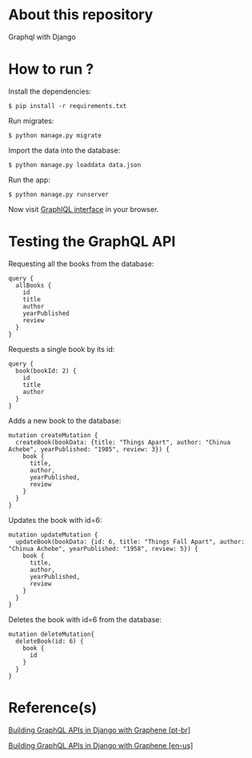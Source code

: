 # About this repository

Graphql with Django

# How to run ?

Install the dependencies:

```
$ pip install -r requirements.txt
```

Run migrates:

```
$ python manage.py migrate
```

Import the data into the database:

```
$ python manage.py loaddata data.json
```

Run the app:

```
$ python manage.py runserver
```

Now visit [GraphIQL interface](http://127.0.0.1:8000/graphql) in your browser.

# Testing the GraphQL API

Requesting all the books from the database:

```
query {
  allBooks {
    id
    title
    author
    yearPublished
    review
  }
}
```

Requests a single book by its id:

```
query {
  book(bookId: 2) {
    id
    title
    author
  }
}
```

Adds a new book to the database:

```
mutation createMutation {
  createBook(bookData: {title: "Things Apart", author: "Chinua Achebe", yearPublished: "1985", review: 3}) {
    book {
      title,
      author,
      yearPublished,
      review
    }
  }
}
```

Updates the book with id=6:

```
mutation updateMutation {
  updateBook(bookData: {id: 6, title: "Things Fall Apart", author: "Chinua Achebe", yearPublished: "1958", review: 5}) {
    book {
      title,
      author,
      yearPublished,
      review
    }
  }
}
```

Deletes the book with id=6 from the database:

```
mutation deleteMutation{
  deleteBook(id: 6) {
    book {
      id
    }
  }
}
```

# Reference(s)

[Building GraphQL APIs in Django with Graphene [pt-br]](https://www.twilio.com/blog/crie-apis-graphql-em-django-com-graphene)

[Building GraphQL APIs in Django with Graphene [en-us]](https://www.twilio.com/blog/graphql-apis-django-graphene)

